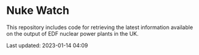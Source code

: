 # Nuke Watch

This repository includes code for retrieving the latest information available on the output of EDF nuclear power plants in the UK.

Last updated: 2023-01-14 04:09